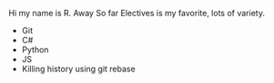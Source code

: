 Hi my name is R. Away
So far Electives is my favorite, lots of variety.

* Git
* C#
* Python
* JS
* Killing history using git rebase

